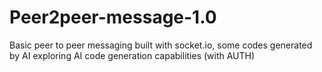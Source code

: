 # Peer2peer-message-1.0
Basic peer to peer messaging built with socket.io, some codes generated by AI exploring AI code generation capabilities (with AUTH)
